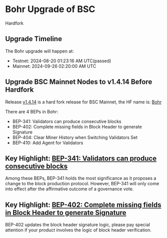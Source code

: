 # Bohr Upgrade of BSC

<div class="doc-announce-info">
    <span class="version-tag">Hardfork</span>
</div>

## Upgrade Timeline
The Bohr upgrade will happen at:

- Testnet:  2024-08-20 01:23:16 AM UTC(passed)
- Mainnet:  2024-09-26 02:20:00 AM UTC

## Upgrade BSC Mainnet Nodes to v1.4.14 Before Hardfork
Release [v1.4.14](https://github.com/bnb-chain/bsc/releases/tag/v1.4.14) is a hard fork release for BSC Mainnet, the HF name is: [Bohr](https://forum.bnbchain.org/t/bnb-chain-roadmap-mainnet/936)

There are 4 BEPs in Bohr:

- BEP-341: Validators can produce consecutive blocks
- BEP-402: Complete missing fields in Block Header to generate Signature
- BEP-404: Clear Miner History when Switching Validators Set
- BEP-410: Add Agent for Validators

## Key Highlight: [BEP-341: Validators can produce consecutive blocks](https://github.com/bnb-chain/BEPs/blob/master/BEPs/BEP-341.md)
Among these BEPs, BEP-341 holds the most significance as it proposes a change to the block production protocol. However, BEP-341 will only come into effect after the affirmative outcome of a governance vote.

## Key Highlight: [BEP-402: Complete missing fields in Block Header to generate Signature](https://github.com/bnb-chain/BEPs/blob/master/BEPs/BEP-402.md)
BEP-402 updates the block header signature logic, please pay special attention if your product involves the logic of block header verification.
